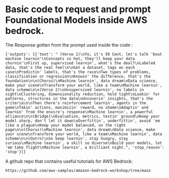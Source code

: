 # Basic code to request and prompt Foundational Models inside AWS bedrock. 

The Response gotten from the prompt used inside the code : 

    {'outputs': [{'text': " (Verse 1)\nYo, it's 50 Cent, let's talk 'bout machine learnin'\nConcepts so hot, they'll keep your data churnin'\nFirst up, supervised learnin', what's the deal?\nLabeled data, that's the real feel\n\nGot a dataset, tags on each case\nPredictin' labels, that's the race\nTwo types of problems, classification or regression\nKnowin' the difference, that's the foundation\n\n(Chorus)\nMachine learnin', data dream\nData science, make your scene\nTransform your world, like a team\nMachine learnin', data scheme\n\n(Verse 2)\nUnsupervised learnin', no labels in sight\nClustering, dimensionality reduction, hold tight\nLookin' for patterns, structures in the data\nUncoverin' insights, that's the criteria\n\nThen there's reinforcement learnin', agents in the game\nTakin' actions, maximizin' reward, no shame\nAdaptin' and learnin' from the enviro's response\nMachine learnin', a powerful alliance\n\n(Bridge)\nEvaluation, metrics, testin' ground\nKeep your model sharp, don't let it down\nOverfittin', underfittin', avoid 'em like a plague\nKeep your model balanced, on the right page\n\n(Chorus)\nMachine learnin', data dream\nData science, make your scene\nTransform your world, like a team\nMachine learnin', data scheme\n\n(Outro)\nSo keep learnin', stay hungry, stay curious\nMachine learnin', a skill so diverse\nBuild your models, let 'em take flight\nMachine learnin', a brilliant night.", 'stop_reason': 'stop'}]}

A github repo that contains useful tutorials for AWS Bedrock:
    
    https://github.com/aws-samples/amazon-bedrock-workshop/tree/main
